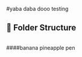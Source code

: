 #yaba daba dooo
testing

## 📁 Folder Structure

<!-- tree-start -->
```
```
<!-- tree-end -->

####banana pineapple pen
